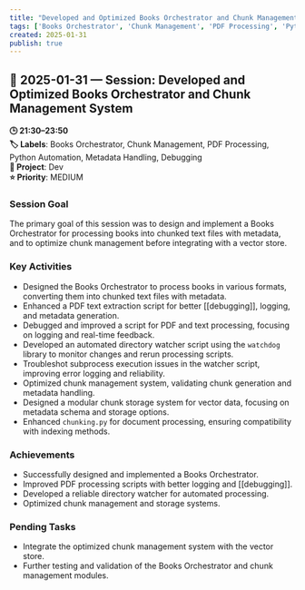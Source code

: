 ```yaml
---
title: "Developed and Optimized Books Orchestrator and Chunk Management System"
tags: ['Books Orchestrator', 'Chunk Management', 'PDF Processing', 'Python Automation', 'Metadata Handling', 'Debugging']
created: 2025-01-31
publish: true
---
```


## 📅 2025-01-31 — Session: Developed and Optimized Books Orchestrator and Chunk Management System

**🕒 21:30–23:50**  
**🏷️ Labels**: Books Orchestrator, Chunk Management, PDF Processing, Python Automation, Metadata Handling, Debugging  
**📂 Project**: Dev  
**⭐ Priority**: MEDIUM  


### Session Goal
The primary goal of this session was to design and implement a Books Orchestrator for processing books into chunked text files with metadata, and to optimize chunk management before integrating with a vector store.

### Key Activities
- Designed the Books Orchestrator to process books in various formats, converting them into chunked text files with metadata.
- Enhanced a PDF text extraction script for better [[debugging]], logging, and metadata generation.
- Debugged and improved a script for PDF and text processing, focusing on logging and real-time feedback.
- Developed an automated directory watcher script using the `watchdog` library to monitor changes and rerun processing scripts.
- Troubleshot subprocess execution issues in the watcher script, improving error logging and reliability.
- Optimized chunk management system, validating chunk generation and metadata handling.
- Designed a modular chunk storage system for vector data, focusing on metadata schema and storage options.
- Enhanced `chunking.py` for document processing, ensuring compatibility with indexing methods.

### Achievements
- Successfully designed and implemented a Books Orchestrator.
- Improved PDF processing scripts with better logging and [[debugging]].
- Developed a reliable directory watcher for automated processing.
- Optimized chunk management and storage systems.

### Pending Tasks
- Integrate the optimized chunk management system with the vector store.
- Further testing and validation of the Books Orchestrator and chunk management modules.
